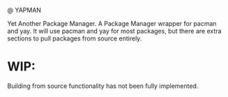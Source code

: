 @ YAPMAN 

Yet Another Package Manager.  A Package Manager wrapper for pacman and yay. It will use pacman and yay for most packages, but there are extra sections to pull packages from source entirely. 

# WIP:
Building from source functionality has not been fully implemented.
